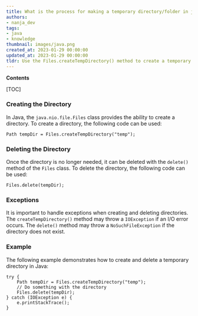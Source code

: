 ```yaml
---
title: What is the process for making a temporary directory/folder in java?
authors:
- nanja_dev
tags:
- java
- knowledge
thumbnail: images/java.png
created_at: 2023-01-29 00:00:00
updated_at: 2023-01-29 00:00:00
tldr: Use the Files.createTempDirectory() method to create a temporary directory/folder in Java.
---
```


**Contents**

[TOC]

### Creating the Directory

In Java, the `java.nio.file.Files` class provides the ability to create a directory. To create a directory, the following code can be used:

```
Path tempDir = Files.createTempDirectory("temp");
```

### Deleting the Directory

Once the directory is no longer needed, it can be deleted with the `delete()` method of the `Files` class. To delete the directory, the following code can be used:

```
Files.delete(tempDir);
```

### Exceptions

It is important to handle exceptions when creating and deleting directories. The `createTempDirectory()` method may throw a `IOException` if an I/O error occurs. The `delete()` method may throw a `NoSuchFileException` if the directory does not exist.

### Example

The following example demonstrates how to create and delete a temporary directory in Java:

```
try {
    Path tempDir = Files.createTempDirectory("temp");
    // Do something with the directory
    Files.delete(tempDir);
} catch (IOException e) {
    e.printStackTrace();
}
```
